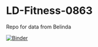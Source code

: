 # LD-Fitness-0863
Repo for data from Belinda

[![Binder](https://mybinder.org/badge_logo.svg)](https://mybinder.org/v2/gh/dwelkie/LD-Fitness-0863/master)

